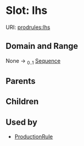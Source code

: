 
# Slot: lhs




URI: [prodrules:lhs](https://w3id.org/linkml/schemagrammar/prodrules/lhs)


## Domain and Range

None &#8594;  <sub>0..1</sub> [Sequence](Sequence.md)

## Parents


## Children


## Used by

 * [ProductionRule](ProductionRule.md)

